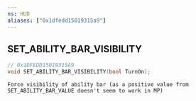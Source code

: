 ```yaml
---
ns: HUD
aliases: ["0x1dfedd15019315a9"]
---
```

## SET_ABILITY_BAR_VISIBILITY

```c
// 0x1DFEDD15019315A9
void SET_ABILITY_BAR_VISIBILITY(bool TurnOn);
```

```
Force visibility of ability bar (as a positive value from SET_ABILITY_BAR_VALUE doesn't seem to work in MP)
```
